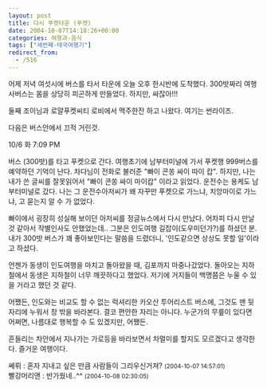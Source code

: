 ```yaml
---
layout: post
title: 다시 푸켓타운 (푸켓)
date: 2004-10-07T14:18:26+00:00
categories: 여행과-음식
tags: ["세번째-태국여행기"]
redirect_from:
  - /516
---
```


어제 저녁 여섯시에 버스를 타서 타운에 오늘 오후 한시반에 도착했다. 300밧짜리 여행사버스는 몸을 상당히 피곤하게 만들었다. 하지만, 싸잖아!!!

둘째 조이님과 로얄푸켓씨티 로비에서 맥주한잔 하고 나왔다. 여기는 썬라이즈.

다음은 버스안에서 끄적 거린것.

> 

10/6 화 7:09 PM

버스 (300밧)를 타고 푸켓으로 간다. 여행초기에 남부터미널에 가서 푸켓행 999버스를 예약하던 기억이 난다. 차다님이 전화로 불러준 "빠이 콘쏭 싸이 따이 캅". 하지만, 나는 내가 쓴 글씨를 잘못읽어서 "빠이 콘쏭 싸이 마이캅" 이라고 읽었다. 운전수는 용케도 남부터미널로 갔다. 나는 그 운전수아저씨가 왜 자꾸만 푸켓으로 가느냐, 치앙마이로 가느냐, 고 묻는지 알 수 가 없었다.

빠이에서 굉장히 성실해 보이던 아저씨를 정글뉴스에서 다시 만났다. 어차피 다시 만날것 같아서 작별인사도 안했었는데.. 그분은 인도여행 길잡이(도우미던가?)를 하셨던 분. 내가 300밧 버스가 꽤 좋아보인다는 말씀을 드렸더니, '인도같으면 상상도 못할 일'이라고 하셨다.

언젠가 동생이 인도여행을 마치고 돌아왔을 때, 김포까지 마중나갔었다. 돌아오는 지하철에서 동생은 지하철이 너무 깨끗하다고 했었다. 저기에 거지들이 백명쯤은 누울 수 있을 거라고 했던 것 같다.

어쨌든, 인도와는 비교도 할 수 없는 럭셔리한 카오산 투어리스트 버스에, 그것도 맨 뒷자리에 누워서 창 밖을 바라본다. 결코 편안한 자리는 아니다. 누군가의 무릎이 있다면 어쩌면, 나름대로 행복할 수 도 있겠지만, 어쨌든.

흔들리는 차안에서 지나가는 가로등을 바라보면서 차멀미를 할지도 모르겠다고 생각한다. 즐거운 여행이다.


<div id=comments>
<div class=comment>
<!--- cmt:868 --->
<!--- mail: --->
<!--- parent:0 --->
쎄뤼 : 
혼자 지내고 싶은 만큼 사람들이 그리우신거져?
 <small>(2004-10-07 14:57:01)</small>
</div>
<div class=comment>
<!--- cmt:869 --->
<!--- mail: --->
<!--- parent:0 --->
빨강머리앤 : 
반가웠네..^^
 <small>(2004-10-08 02:30:05)</small>
</div>
</div>
